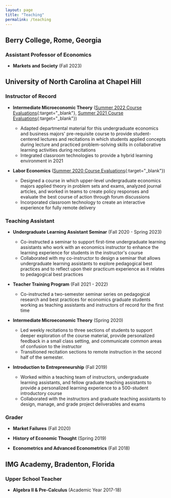 ```yaml
---
layout: page
title: "Teaching"
permalink: /teaching
---
```


## Berry College, Rome, Georgia

### Assistant Professor of Economics

- **Markets and Society** (Fall 2023)


## University of North Carolina at Chapel Hill

### Instructor of Record

- **Intermediate Microeconomic Theory** ([Summer 2022 Course Evaluations](https://drive.google.com/file/d/1BMYlQrLQC4Qpt8x_T-HX1DHAT24V1CUM/view?usp=sharing){:target="_blank"}, [Summer 2021 Course Evaluations](https://drive.google.com/file/d/1R8QnHFKJKf6mZ40ldRdjmd-uhp-5rbB0/view?usp=sharing){:target="_blank"})
  - Adapted departmental material for this undergraduate economics and business majors' pre-requisite course to provide student-centered lectures and recitations in which students applied concepts during lecture and practiced problem-solving skills in collaborative learning activities during recitations
  - Integrated classroom technologies to provide a hybrid learning environment in 2021

- **Labor Economics** ([Summer 2020 Course Evaluations](https://drive.google.com/file/d/17JvViQ0njJDOqKK3IFPXXMIt2BMPUd71/view?usp=sharing){:target="_blank"})
  - Designed a course in which upper-level undergraduate economics majors applied theory in problem sets and exams, analyzed journal articles, and worked in teams to create policy responses and evaluate the best course of action through forum discussions
  - Incorporated classroom technology to create an interactive experience for fully remote delivery

### Teaching Assistant

- **Undergraduate Learning Assistant Seminar** (Fall 2020 - Spring 2023)
  - Co-instructed a seminar to support first-time undergraduate learning assistants who work with an economics instructor to enhance the learning experience for students in the instructor's course
  - Collaborated with my co-instructor to design a seminar that allows undergraduate learning assistants to explore pedagogical best practices and to reflect upon their practicum experience as it relates to pedagogical best practices

- **Teacher Training Program** (Fall 2021 - 2022)
  - Co-instructed a two-semester seminar series on pedagogical research and best practices for economics graduate students working as teaching assistants and instructors of record for the first time


- **Intermediate Microeconomic Theory** (Spring 2020)
  - Led weekly recitations to three sections of students to support deeper exploration of the course material, provide personalized feedback in a small class setting, and communicate common areas of confusion to the instructor
  - Transitioned recitation sections to remote instruction in the second half of the semester.

- **Introduction to Entrepreneurship** (Fall 2019)
  - Worked within a teaching team of instructors, undergraduate learning assistants, and fellow graduate teaching assistants to provide a personalized learning experience to a 500-student introductory course
  - Collaborated with the instructors and graduate teaching assistants to design, manage, and grade project deliverables and exams

### Grader

- **Market Failures** (Fall 2020)

- **History of Economic Thought** (Spring 2019)

- **Econometrics and Advanced Econometrics** (Fall 2018)

## IMG Academy, Bradenton, Florida

### Upper School Teacher 
- **Algebra II & Pre-Calculus** (Academic Year 2017-18)
